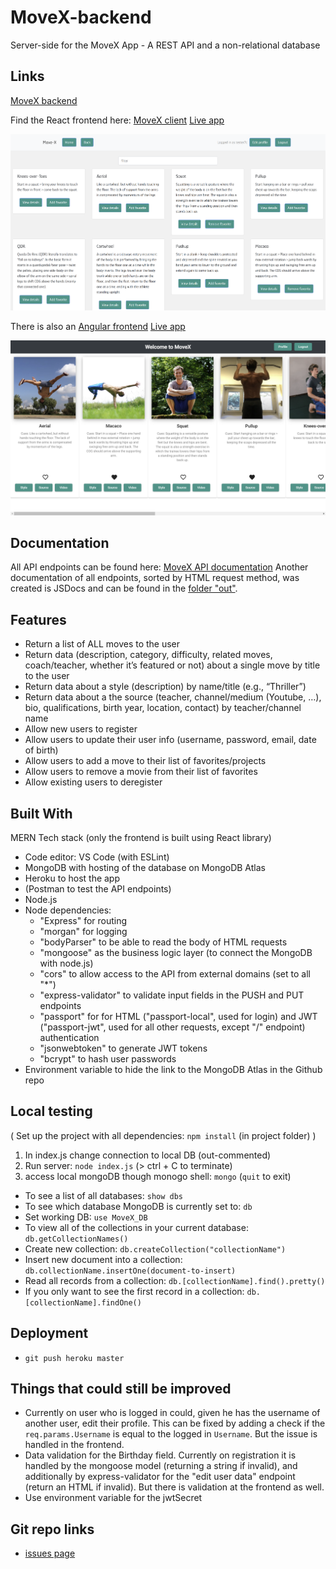 # MoveX-backend
Server-side for the MoveX App - A REST API and a non-relational database

## Links
[MoveX backend](https://move-x.herokuapp.com/)

Find the React frontend here: [MoveX client](https://github.com/MitoMonkey/MoveX-client)
[Live app](https://move-x.netlify.app/)

![React Screenshot](./Screenshot.png)

There is also an [Angular frontend](https://github.com/MitoMonkey/MoveX-Angular-client)
[Live app](https://mitomonkey.github.io/MoveX-Angular-client/moves)

![Angular Screenshot](./Screenshot_Angular.png)

## Documentation
All API endpoints can be found here: [MoveX API documentation](https://move-x.herokuapp.com/documentation.html)
Another documentation of all endpoints, sorted by HTML request method, was created is JSDocs and can be found in the [folder "out"](./out/index.html).

## Features
* Return a list of ALL moves to the user
* Return data (description, category, difficulty, related moves, coach/teacher, whether it’s featured or not) about a single move by title to the user 
* Return data about a style (description) by name/title (e.g., “Thriller”) 
* Return data about a the source (teacher, channel/medium (Youtube, …), bio, qualifications, birth year, location, contact) by teacher/channel name 
* Allow new users to register 
* Allow users to update their user info (username, password, email, date of birth)
* Allow users to add a move to their list of favorites/projects
* Allow users to remove a movie from their list of favorites 
* Allow existing users to deregister 

## Built With
MERN Tech stack (only the frontend is built using React library)
* Code editor: VS Code (with ESLint)
* MongoDB with hosting of the database on MongoDB Atlas
* Heroku to host the app
* (Postman to test the API endpoints)
* Node.js
* Node dependencies:
    * "Express" for routing
    * "morgan" for logging
    * "bodyParser" to be able to read the body of HTML requests
    * "mongoose" as the business logic layer (to connect the MongoDB with node.js)
    * "cors" to allow access to the API from external domains (set to all "*")
    * "express-validator" to validate input fields in the PUSH and PUT endpoints
    * "passport" for for HTML ("passport-local", used for login) and JWT ("passport-jwt", used for all other requests, except "/" endpoint) authentication
    * "jsonwebtoken" to generate JWT tokens
    * "bcrypt" to hash user passwords
* Environment variable to hide the link to the MongoDB Atlas in the Github repo

## Local testing
( Set up the project with all dependencies: `npm install` (in project folder) )
1. In index.js change connection to local DB (out-commented)
2. Run server: `node index.js` (> ctrl + C to terminate)
3. access local mongoDB though monogo shell: `mongo` (`quit` to exit)
  * To see a list of all databases: `show dbs`
  * To see which database MongoDB is currently set to: `db`
  * Set working DB: `use MoveX_DB`
  * To view all of the collections in your current database: `db.getCollectionNames()`
  * Create new collection: `db.createCollection("collectionName")`
  * Insert new document into a collection: `db.collectionName.insertOne(document-to-insert)`
  * Read all records from a collection: `db.[collectionName].find().pretty()`
  * If you only want to see the first record in a collection: `db.[collectionName].findOne()`

## Deployment
* `git push heroku master`

## Things that could still be improved
* Currently on user who is logged in could, given he has the username of another user, edit their profile. This can be fixed by adding a check if the `req.params.Username` is equal to the logged in `Username`. But the issue is handled in the frontend.
* Data validation for the Birthday field. Currently on registration it is handled by the mongoose model (returning a string if invalid), and additionally by express-validator for the "edit user data" endpoint (return an HTML if invalid). But there is validation at the frontend as well.
* Use environment variable for the jwtSecret

## Git repo links
* [issues page](https://github.com/MitoMonkey/MoveX-client/issues)


